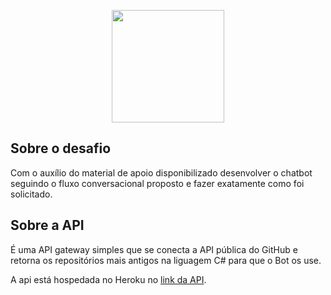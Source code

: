 <p align="center"><a href="https://laravel.com" target="_blank"><img src="https://extensions.vtexassets.com/arquivos/ids/156837/image-dd5e1d9fb48240fea7b4c824f0ad5bf1.jpg?v=637394330578830000" width="180"></a></p>

## Sobre o desafio

Com o auxílio do material de apoio disponibilizado desenvolver o chatbot seguindo o fluxo conversacional proposto e fazer exatamente como foi solicitado. 

## Sobre a API

É uma API gateway simples que se conecta a API pública do GitHub e retorna os repositórios mais antigos na liguagem C# para que o Bot os use.

A api está hospedada no Heroku no [link da API](https://take-chalenge.herokuapp.com/). 

